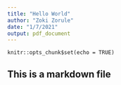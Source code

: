 ```yaml
---
title: "Hello World"
author: "Zoki Zorule"
date: "1/7/2021"
output: pdf_document
---
```


```{r setup, include=FALSE}
knitr::opts_chunk$set(echo = TRUE)
```

## This is  a markdown file




